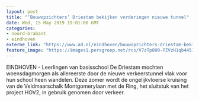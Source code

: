 ```yaml
---
layout: post
title: "‘Bouwopzichters’ Driestam bekijken vorderingen nieuwe tunnel"
date: Wed, 15 May 2019 19:01:00 GMT
categories: 
- noord-brabant 
- eindhoven 
externe_link: "https://www.ad.nl/eindhoven/bouwopzichters-driestam-bekijken-vorderingen-nieuwe-tunnel~a0d30ced/"
feature_image: "https://images1.persgroep.net/rcs/V7zTp8U9-PZVzH1qb4451fISrzA/diocontent/148424497/_fitwidth/400/?appId=21791a8992982cd8da851550a453bd7f&quality=0.7"
---
```


EINDHOVEN - Leerlingen van basisschool De Driestam mochten woensdagmorgen als allereerste door de nieuwe verkeerstunnel vlak voor hun school heen wandelen. Deze zomer wordt de ongelijkvloerse kruising van de Veldmaarschalk Montgomerylaan met de Ring, het sluitstuk van het project HOV2, in gebruik genomen door verkeer.
